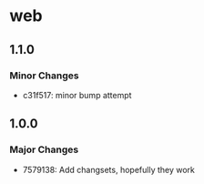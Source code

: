 # web

## 1.1.0

### Minor Changes

- c31f517: minor bump attempt

## 1.0.0

### Major Changes

- 7579138: Add changsets, hopefully they work
